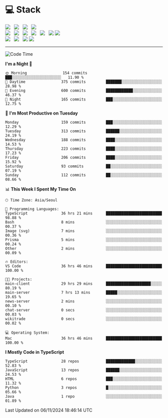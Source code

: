 <h1>💻 Stack</h1>
<div>
 <!-- badge : https://shields.io/ -->
 <!-- icon : https://simpleicons.org/?q=Get -->
 <img src="https://img.shields.io/badge/HTML5-e74c3c?style=flat-square&logo=HTML5&logoColor=white"/> &nbsp 
 <img src="https://img.shields.io/badge/CSS3-0A84FF?style=flat-square&logo=CSS3&logoColor=white"/> &nbsp 
 <img src="https://img.shields.io/badge/JavaScript-FFCD11?style=flat-square&logo=JavaScript&logoColor=white"/> &nbsp 
 <img src="https://img.shields.io/badge/TypeScript-3075C0?style=flat-square&logo=TypeScript&logoColor=white"/>
 <br/>
 <img src="https://img.shields.io/badge/Next-000000?style=flat-square&logo=nextdotjs&logoColor=white"/> &nbsp 
 <img src="https://img.shields.io/badge/React-00BCF6?style=flat-square&logo=React&logoColor=white"/> &nbsp 
 <img src="https://img.shields.io/badge/Redux-764ABC?style=flat-square&logo=Redux&logoColor=white"/> &nbsp
 <img src="https://img.shields.io/badge/Recoil-3578E5?style=flat-square&logo=recoil&logoColor=white"/> &nbsp
 <img src="https://img.shields.io/badge/React-Query-FF4154?style=flat-square&logo=reactquery&logoColor=white"/> &nbsp 
 <img src="https://img.shields.io/badge/styled%2Dcomponents-DB7093?style=flat-square&logo=styled%2Dcomponents&logoColor=white"/>
 <img src="https://img.shields.io/badge/CSS Modules-000000?style=flat-square&logo=CSS Modules&logoColor=white"/> &nbsp 
 <br/>
 <img src="https://img.shields.io/badge/Node-339933?style=flat-square&logo=Node.js&logoColor=white"/> &nbsp 
 <img src="https://img.shields.io/badge/Express-000000?style=flat-square&logo=Express&logoColor=white"/> &nbsp 
 <img src="https://img.shields.io/badge/MongoDB-47A248?style=flat-square&logo=MongoDB&logoColor=white"/>
 <img src="https://img.shields.io/badge/MariaDB-003545?style=flat-square&logo=mariadb&logoColor=white"/>
</div>

<hr>

<!--START_SECTION:waka-->
![Code Time](http://img.shields.io/badge/Code%20Time-1%2C534%20hrs%2032%20mins-blue)

**I'm a Night 🦉** 

```text
🌞 Morning                154 commits         ███░░░░░░░░░░░░░░░░░░░░░░   11.90 % 
🌆 Daytime                375 commits         ███████░░░░░░░░░░░░░░░░░░   28.98 % 
🌃 Evening                600 commits         ████████████░░░░░░░░░░░░░   46.37 % 
🌙 Night                  165 commits         ███░░░░░░░░░░░░░░░░░░░░░░   12.75 % 
```
📅 **I'm Most Productive on Tuesday** 

```text
Monday                   159 commits         ███░░░░░░░░░░░░░░░░░░░░░░   12.29 % 
Tuesday                  313 commits         ██████░░░░░░░░░░░░░░░░░░░   24.19 % 
Wednesday                188 commits         ████░░░░░░░░░░░░░░░░░░░░░   14.53 % 
Thursday                 223 commits         ████░░░░░░░░░░░░░░░░░░░░░   17.23 % 
Friday                   206 commits         ████░░░░░░░░░░░░░░░░░░░░░   15.92 % 
Saturday                 93 commits          ██░░░░░░░░░░░░░░░░░░░░░░░   07.19 % 
Sunday                   112 commits         ██░░░░░░░░░░░░░░░░░░░░░░░   08.66 % 
```


📊 **This Week I Spent My Time On** 

```text
🕑︎ Time Zone: Asia/Seoul

💬 Programming Languages: 
TypeScript               36 hrs 21 mins      █████████████████████████   98.88 % 
Bash                     8 mins              ░░░░░░░░░░░░░░░░░░░░░░░░░   00.37 % 
Image (svg)              7 mins              ░░░░░░░░░░░░░░░░░░░░░░░░░   00.36 % 
Prisma                   5 mins              ░░░░░░░░░░░░░░░░░░░░░░░░░   00.24 % 
Other                    2 mins              ░░░░░░░░░░░░░░░░░░░░░░░░░   00.09 % 

🔥 Editors: 
VS Code                  36 hrs 46 mins      █████████████████████████   100.00 % 

🐱‍💻 Projects: 
main-client              29 hrs 29 mins      ████████████████████░░░░░   80.19 % 
main-server              7 hrs 13 mins       █████░░░░░░░░░░░░░░░░░░░░   19.65 % 
news-server              2 mins              ░░░░░░░░░░░░░░░░░░░░░░░░░   00.10 % 
chat-server              0 secs              ░░░░░░░░░░░░░░░░░░░░░░░░░   00.03 % 
wikitrade                0 secs              ░░░░░░░░░░░░░░░░░░░░░░░░░   00.02 % 

💻 Operating System: 
Mac                      36 hrs 46 mins      █████████████████████████   100.00 % 
```

**I Mostly Code in TypeScript** 

```text
TypeScript               28 repos            █████████████░░░░░░░░░░░░   52.83 % 
JavaScript               13 repos            ██████░░░░░░░░░░░░░░░░░░░   24.53 % 
HTML                     6 repos             ███░░░░░░░░░░░░░░░░░░░░░░   11.32 % 
Python                   3 repos             █░░░░░░░░░░░░░░░░░░░░░░░░   05.66 % 
Java                     1 repo              ░░░░░░░░░░░░░░░░░░░░░░░░░   01.89 % 
```




 Last Updated on 06/11/2024 18:46:14 UTC
<!--END_SECTION:waka-->
